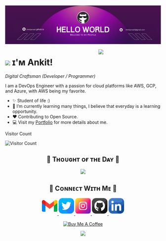 <!--Banner-->
![Ankit Banner Image](./banner.png)

<!--Night Owl image-->
<div>
  <img align="right" width="40%" src="https://owlbertsio-resized.s3.amazonaws.com/Popper.psd.full.png">
</div>

<!--Header Name-->
# <img src="https://emojis.slackmojis.com/emojis/images/1531849430/4246/blob-sunglasses.gif?1531849430" width="30"/> ɪ'ᴍ Ankit! 
*Digital Craftsman (Developer / Programmer)*
<br /> 

<!--Start Intro-->               
<p align="left">I am a DevOps Engineer with a passion for cloud platforms like AWS, GCP, and Azure, with AWS being my favorite. </p>

- ✨ Student of life :)
- 🌱 I’m currently learning many things, I believe that everyday is a learning opportunity.
- ❤ Contributing to Open Source.
- 💻 Visit my <a href="https://ankitjarwall.github.io/Ankit/" target="_blank">Portfolio</a> for more details about me.

<!--End Intro-->

<!--Profile Count Badge-->
<p align="left">
  <p>Visitor Count<p>
  <img src="https://profile-counter.glitch.me/Ankitjarwall/count.svg" alt="Visitor Count" />
</p>

<!--Dynamic Quote card updates everyday at 12 PM--> 
<h2 align="center">🌟 Tʜᴏᴜɢʜᴛ ᴏғ ᴛʜᴇ Dᴀʏ 🌟</h2>

<!--STARTS_HERE_QUOTE_CARD-->
<p align="center">
    <img src="https://readme-daily-quotes.vercel.app/api?author=Abraham%20Lincoln&quote=I%20would%20rather%20be%20a%20little%20nobody%2C%20then%20to%20be%20an%20evil%20somebody.&theme=dark&bg_color=220a28&author_color=ffeb95&accent_color=c56a90">
</p>
<!--ENDS_HERE_QUOTE_CARD-->



<!--Contact Section--> 

<h2 align="center">🤝 Cᴏɴɴᴇᴄᴛ Wɪᴛʜ Mᴇ 🤝 </h2>
<div align="center">
  
<a href="mailto:ankitjarwalll@gmail.com" target="_blank">
<img src="./gmail.png" width=50 height=50 alt="ankitjarwalll@gmail.com" style="margin-bottom: 5px;" />
</a>

<a href="https://x.com/ankitjarwall" target="_blank">
<img src="./twitter.png" width=50 height=50 alt="ankitjarwall" style="margin-bottom: 5px;" />
</a>

<a href="https://www.instagram.com/ankitjarwall" target="_blank">
<img src="./instagram.png" width=50 height=50 alt="ankitjarwall" style="margin-bottom: 5px;" />
</a>

<a href="https://www.githubcom/ankitjarwall" target="_blank">
<img src="./github.png" width=50 height=50 alt="ankitjarwall" style="margin-bottom: 5px;" />
</a>

<a href="https://www.linkedin.com/in/ankitjarwall/" target="_blank">
<img src="./linkedin.png" width=50 height=50 alt="linkedin" style="margin-bottom: 5px;" />
</a>
</div>
<br/>



<!--Buy me a coffee-->
<div align="center">
<a href="https://www.buymeacoffee.com/ankitjarwall" target="_blank"><img src="https://cdn.buymeacoffee.com/buttons/v2/default-yellow.png" alt="Buy Me A Coffee" style="height: 40px !important;width: 200px !important;" ></a>
</div>


<!--Footer--> 
<p align="center">
  <img src="https://capsule-render.vercel.app/api?type=waving&color=gradient&height=65&section=footer"/>
</p>           
